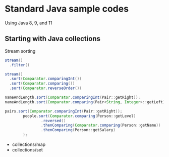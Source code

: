 # Standard Java sample codes
Using Java 8, 9, and 11

## Starting with Java collections

Stream sorting
```java
stream()
  .filter()

stream()
  .sort(Comparator.comparingInt())
  .sort(Comparator.comparing())
  .sort(Comparator.reverseOrder())

nameAndLength.sort(Comparator.comparingInt(Pair::getRight));
nameAndLength.sort(Comparator.comparing(Pair<String, Integer>::getLeft).thenComparing(Pair::getRight));

pairs.sort(Comparator.comparingInt(Pair::getRight));
        people.sort(Comparator.comparing(Person::getLevel)
                .reversed()
                .thenComparing(Comparator.comparing(Person::getName))
                .thenComparing(Person::getSalary)
        );

```

- collections/map
- collections/set

